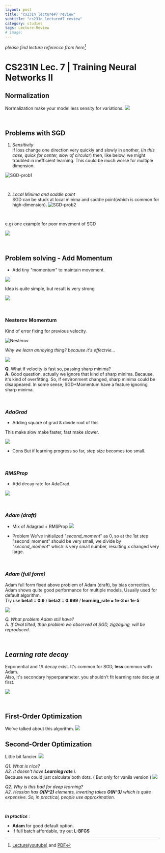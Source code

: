 ```yaml
---
layout: post
title: "cs231n lecture#7 review"
subtitle: "cs231n lecture#7 review"
category: studies
tags: Lecture-Review
# image:
---
```


*please find lecture reference from here[^1]*

# CS231N Lec. 7 | Training Neural Networks II


## Normalization 
Normalization make your model less sensity for variations.
![](/assets/img/posts/studies/lecture-review/lec7/md-img-paste-2020-11-16-21-55-48.png)

<br>

## Problems with SGD 

1. *Sensitivity*  
if loss change one direction very quickly and slowly in another, (*in this case, quick for center, slow of circular*) then, like below, we might troubled in inefficient learning. This could be much worse for multiple dimension.

![SGD-prob1](/assets/img/posts/studies/lecture-review/lec7/md-img-paste-2020-11-16-21-56-59.png)

  
<br>

2. *Local Minima and saddle point*  
SGD can be stuck at local minima and saddle point(which is common for high-dimension).
![SGD-prob2](/assets/img/posts/studies/lecture-review/lec7/md-img-paste-2020-11-16-21-59-38.png)

<br>

e.g) one example for poor movement of SGD 

![](/assets/img/posts/studies/lecture-review/lec7/md-img-paste-2020-11-16-22-06-28.png)

<br>

## Problem solving - Add Momentum

- Add tiny "momentum" to maintain movement.

![](/assets/img/posts/studies/lecture-review/lec7/md-img-paste-2020-11-16-22-08-47.png)

Idea is quite simple, but result is very strong

![](/assets/img/posts/studies/lecture-review/lec7/md-img-paste-2020-11-16-22-13-08.png)

<br>

### Nesterov Momentum

Kind of error fixing for previous velocity.

![Nesterov](/assets/img/posts/studies/lecture-review/lec7/md-img-paste-2020-11-18-21-16-12.png)


*Why we learn annoying thing? because it's effectvie...*

![](/assets/img/posts/studies/lecture-review/lec7/md-img-paste-2020-11-18-21-17-32.png)

__Q__. What if velocity is fast so, passing sharp minima?  
__A__. Good question, actually we ignore that kind of sharp minima. Because, it's kind of overfitting. So, If environment changed, sharp minima could be disappeared. In some sense, SGD+Momentum have a feature ignoring sharp minima. 

<br>

### __*AdaGrad*__

- Adding square of grad & divide root of this

This make slow make faster, fast make slower.

![](/assets/img/posts/studies/lecture-review/lec7/md-img-paste-2020-11-18-21-36-19.png)

- Cons
But if learning progress so far, step size becomes too small.

<br>

### __*RMSProp*__

- Add decay rate for AdaGrad.

![](/assets/img/posts/studies/lecture-review/lec7/md-img-paste-2020-11-18-21-53-40.png)

<br>

### __*Adam (draft)*__ 

- Mix of Adagrad + RMSProp
![](/assets/img/posts/studies/lecture-review/lec7/md-img-paste-2020-11-18-21-51-22.png)

- Problem
We've initialized "_second_moment_" as 0, so at the 1st step "second_moment" should be very small, we divide by "_second_moment_" which is very small number, resulting x changed very large.

<br>

### __*Adam (full form)*__

Adam full form fixed above problem of Adam (draft), by bias correction.
Adam shows quite good performance for multiple models. Usually used for default algorithm.   
Try use **beta1 = 0.9** / **beta2 = 0.999** / **learning_rate = 1e-3 or 1e-5**

![](/assets/img/posts/studies/lecture-review/lec7/md-img-paste-2020-11-18-22-50-18.png)



_Q. What problem Adam still have?_  
_A. If Oval tilted, than problem we observed at SGD, zigzaging, will be reproduced._

<br>

## *__Learning rate decay__*

Exponential and 1/t decay exist. 
It's common for SGD, __less__ common with Adam.  
Also, it's secondary hyperparameter. you shouldn't fit learning rate decay at first.

![](/assets/img/posts/studies/lecture-review/lec7/md-img-paste-2020-11-18-23-05-00.png)

<br>

## First-Order Optimization

We've talked about this algorithm.
![](/assets/img/posts/studies/lecture-review/lec7/md-img-paste-2020-11-18-23-10-36.png)


## Second-Order Optimization

Little bit fancier.
![](/assets/img/posts/studies/lecture-review/lec7/md-img-paste-2020-11-18-23-11-21.png)

*Q1. What is nice?*  
*A2. It doesn't have *__Learning rate__* !.*  
Because we could just calculate both dots. ( But only for vanila version )
![](/assets/img/posts/studies/lecture-review/lec7/md-img-paste-2020-11-18-23-11-58.png)

*Q2. Why is this bad for deep learning?*  
*A2. Hessian has __O(N^2)__ elements, inverting takes __O(N^3)__ which is quite expensive. So, in practical, people use approximation.*

<br>

_**In practice**_ :

- __Adam__ for good default option. 
- If full batch affordable, try out __L-BFGS__



[^1]: [Lecture(youtube)](https://www.youtube.com/playlist?list=PL3FW7Lu3i5JvHM8ljYj-zLfQRF3EO8sYv) and [PDF](http://cs231n.stanford.edu/slides/)